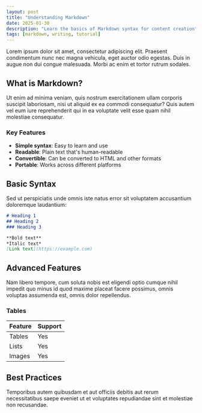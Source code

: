 ```yaml
---
layout: post
title: "Understanding Markdown"
date: 2025-01-30
description: "Learn the basics of Markdown syntax for content creation"
tags: [markdown, writing, tutorial]
---
```


Lorem ipsum dolor sit amet, consectetur adipiscing elit. Praesent condimentum nunc nec magna vehicula, eget auctor odio egestas. Duis in augue non dui congue malesuada. Morbi ac enim et tortor rutrum sodales.

## What is Markdown?

Ut enim ad minima veniam, quis nostrum exercitationem ullam corporis suscipit laboriosam, nisi ut aliquid ex ea commodi consequatur? Quis autem vel eum iure reprehenderit qui in ea voluptate velit esse quam nihil molestiae consequatur.

### Key Features

- **Simple syntax**: Easy to learn and use
- **Readable**: Plain text that's human-readable
- **Convertible**: Can be converted to HTML and other formats
- **Portable**: Works across different platforms

## Basic Syntax

Sed ut perspiciatis unde omnis iste natus error sit voluptatem accusantium doloremque laudantium:

```markdown
# Heading 1
## Heading 2
### Heading 3

**Bold text**
*Italic text*
[Link text](https://example.com)
```

## Advanced Features

Nam libero tempore, cum soluta nobis est eligendi optio cumque nihil impedit quo minus id quod maxime placeat facere possimus, omnis voluptas assumenda est, omnis dolor repellendus.

### Tables

| Feature | Support |
|---------|---------|
| Tables  | Yes     |
| Lists   | Yes     |
| Images  | Yes     |

## Best Practices

Temporibus autem quibusdam et aut officiis debitis aut rerum necessitatibus saepe eveniet ut et voluptates repudiandae sint et molestiae non recusandae.